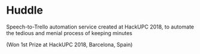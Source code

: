 # Huddle
Speech-to-Trello automation service created at HackUPC 2018, to automate the tedious and menial process of keeping minutes

(Won 1st Prize at HackUPC 2018, Barcelona, Spain)
